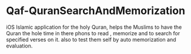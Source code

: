 # Qaf-QuranSearchAndMemorization
iOS Islamic application for the holy Quran, helps the Muslims to have the Quran the hole time in there phons to read , memorize and to search for specified verses on it. also to test them self by auto memorization and evaluation.
